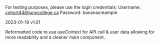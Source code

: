 For testing purposes, please use the login credentials:
Username: cohort44@junocollege.ca
Password: bananacreampie

2023-01-19 v1.01
  
  Reformatted code to use useContext for API call & user data allowing for more readability and a cleaner main component.
